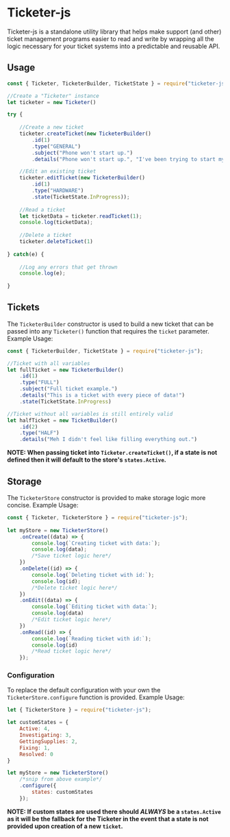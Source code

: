 # Ticketer-js
Ticketer-js is a standalone utility library that helps make support (and other) ticket management programs easier to read and write by wrapping all the logic necessary for your ticket systems into a predictable and reusable API.

## Usage
```javascript
const { Ticketer, TicketerBuilder, TicketState } = require("ticketer-js");

//Create a "Ticketer" instance
let ticketer = new Ticketer()

try {
    
    //Create a new ticket
    ticketer.createTicket(new TicketerBuilder()
        .id(1)
        .type("GENERAL")
        .subject("Phone won't start up.")
        .details("Phone won't start up.", "I've been trying to start my phone for the last 8 hours and it just won't turn on for some reason!"));

    //Edit an existing ticket
    ticketer.editTicket(new TicketerBuilder()
        .id(1)
        .type("HARDWARE")
        .state(TicketState.InProgress));
    
    //Read a ticket
    let ticketData = ticketer.readTicket(1);
    console.log(ticketData);
    
    //Delete a ticket
    ticketer.deleteTicket(1)
    
} catch(e) {
    
    //Log any errors that get thrown
    console.log(e);
    
}
```

## Tickets
The `TicketerBuilder` constructor is used to build a new ticket that can be passed into any `Ticketer()` function that requires the `ticket` parameter. Example Usage:

```javascript
const { TicketerBuilder, TicketState } = require("ticketer-js");

//Ticket with all variables
let fullTicket = new TicketerBuilder()
    .id(1)
    .type("FULL")
    .subject("Full ticket example.")
    .details("This is a ticket with every piece of data!")
    .state(TicketState.InProgress)

//Ticket without all variables is still entirely valid
let halfTicket = new TicketBuilder()
    .id(2)
    .type("HALF")
    .details("Meh I didn't feel like filling everything out.")
```
**NOTE: When passing ticket into `Ticketer.createTicket()`, if a state is not defined then it will default to the store's `states.Active`.**

## Storage
The `TicketerStore` constructor is provided to make storage logic more concise. Example Usage:

```javascript
const { Ticketer, TicketerStore } = require("ticketer-js");
    
let myStore = new TicketerStore()
    .onCreate((data) => {
        console.log(`Creating ticket with data:`);
        console.log(data);
        /*Save ticket logic here*/
    })
    .onDelete((id) => {
        console.log(`Deleting ticket with id:`);
        console.log(id);
        /*Delete ticket logic here*/
    })
    .onEdit((data) => {
        console.log(`Editing ticket with data:`);
        console.log(data)
        /*Edit ticket logic here*/
    })
    .onRead((id) => {
        console.log(`Reading ticket with id:`);
        console.log(id)
        /*Read ticket logic here*/
    });
```

### Configuration
To replace the default configuration with your own the `TicketerStore.configure` function is provided. Example Usage:

```javascript
let { TicketerStore } = require("ticketer-js");

let customStates = {
    Active: 4,
    Investigating: 3,
    GettingSupplies: 2,
    Fixing: 1,
    Resolved: 0
}

let myStore = new TicketerStore()
    /*snip from above example*/
    .configure({
        states: customStates
    });
```

**NOTE: If custom states are used there should *ALWAYS* be a `states.Active` as it will be the fallback for the Ticketer in the event that a state is not provided upon creation of a new `ticket`.**